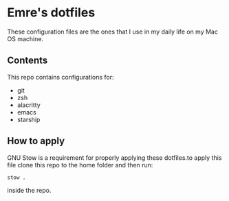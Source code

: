 # Emre's dotfiles
These configuration files are the ones that I use in my daily life on my Mac OS machine.

## Contents
This repo contains configurations for:
- git
- zsh
- alacritty
- emacs
- starship

## How to apply
GNU Stow is a requirement for properly applying these dotfiles.to apply this file clone this repo to the home folder and then run:

```
stow .
```

inside the repo.

